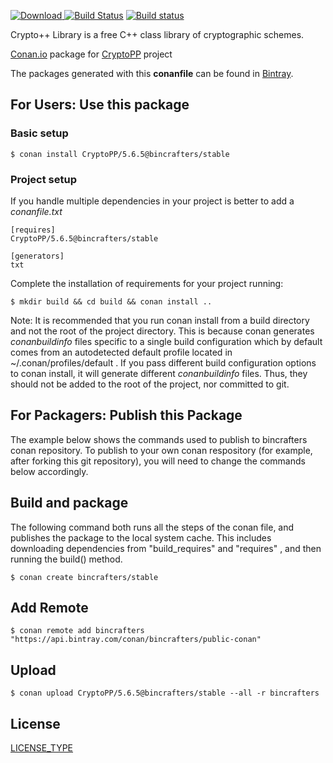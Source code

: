[ ![Download](https://api.bintray.com/packages/bincrafters/public-conan/CryptoPP%3Abincrafters/images/download.svg?version=5.6.5%3Astable) ](https://bintray.com/bincrafters/public-conan/CryptoPP%3Abincrafters/5.6.5%3Astable/link)
[![Build Status](https://travis-ci.org/bincrafters/conan-CryptoPP.svg?branch=stable%2F5.6.5)](https://travis-ci.org/bincrafters/conan-CryptoPP)
[![Build status](https://ci.appveyor.com/api/projects/status/a5snyovachh6e8nh?svg=true)](https://ci.appveyor.com/project/BinCrafters/conan-CryptoPP)

Crypto++ Library is a free C++ class library of cryptographic schemes.

[Conan.io](https://conan.io) package for [CryptoPP](https://github.com/someauthor/CryptoPP) project

The packages generated with this **conanfile** can be found in [Bintray](https://bintray.com/bincrafters/public-conan/CryptoPP%3Abincrafters).

## For Users: Use this package

### Basic setup

    $ conan install CryptoPP/5.6.5@bincrafters/stable

### Project setup

If you handle multiple dependencies in your project is better to add a *conanfile.txt*

    [requires]
    CryptoPP/5.6.5@bincrafters/stable

    [generators]
    txt

Complete the installation of requirements for your project running:

    $ mkdir build && cd build && conan install ..

Note: It is recommended that you run conan install from a build directory and not the root of the project directory.  This is because conan generates *conanbuildinfo* files specific to a single build configuration which by default comes from an autodetected default profile located in ~/.conan/profiles/default .  If you pass different build configuration options to conan install, it will generate different *conanbuildinfo* files.  Thus, they should not be added to the root of the project, nor committed to git.

## For Packagers: Publish this Package

The example below shows the commands used to publish to bincrafters conan repository. To publish to your own conan respository (for example, after forking this git repository), you will need to change the commands below accordingly.

## Build and package

The following command both runs all the steps of the conan file, and publishes the package to the local system cache.  This includes downloading dependencies from "build_requires" and "requires" , and then running the build() method.

    $ conan create bincrafters/stable

## Add Remote

    $ conan remote add bincrafters "https://api.bintray.com/conan/bincrafters/public-conan"

## Upload

    $ conan upload CryptoPP/5.6.5@bincrafters/stable --all -r bincrafters

## License
[LICENSE_TYPE](LICENSE)
